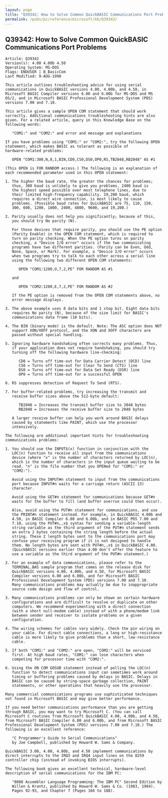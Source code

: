 ```yaml
---
layout: page
title: "Q39342: How to Solve Common QuickBASIC Communications Port Problems"
permalink: /pubs/pc/reference/microsoft/kb/Q39342/
---
```


## Q39342: How to Solve Common QuickBASIC Communications Port Problems

	Article: Q39342
	Version(s): 4.00 4.00b 4.50
	Operating System: MS-DOS
	Flags: ENDUSER | B_BasicCom
	Last Modified: 9-AUG-1990
	
	This article outlines troubleshooting advice for using serial
	communications in QuickBASIC versions 4.00, 4.00b, and 4.50, in
	Microsoft BASIC Compiler versions 6.00 and 6.00b for MS-DOS and MS
	OS/2, and in Microsoft BASIC Professional Development System (PDS)
	versions 7.00 and 7.10.
	
	This article gives a sample OPEN COM statement that should work
	correctly. Additional communications troubleshooting hints are also
	given. For a related article, query in this Knowledge Base on the
	following words:
	
	   "COM1:" and "COM2:" and error and message and explanations
	
	If you have problems using "COM1:" or "COM2:", try the following OPEN
	statement, which makes BASIC as tolerant as possible of
	hardware-related problems:
	
	   OPEN "COM1:300,N,8,1,BIN,CD0,CS0,DS0,OP0,RS,TB2048,RB2048" AS #1
	
	(This OPEN is FOR RANDOM access.) The following is an explanation of
	each recommended parameter used in this OPEN statement:
	
	1. The higher the baud rate, the greater the chances for problems;
	   thus, 300 baud is unlikely to give you problems. 2400 baud is
	   the highest speed possible over most telephone lines, due to
	   their limited high-frequency capability. 19,200 baud, which
	   requires a direct wire connection, is most likely to cause
	   problems. (Possible baud rates for QuickBASIC are 75, 110, 150,
	   300, 600, 1200, 1800, 2400, 4800, 9600, and 19,200.)
	
	2. Parity usually does not help you significantly; because of this,
	   you should try No parity (N).
	
	   For those devices that require parity, you should use the PE option
	   (Parity Enable) in the OPEN COM statement, which is required to
	   turn on parity checking. When the PE option turns on parity
	   checking, a "Device I/O error" occurs if the two communicating
	   programs have two different parities. (Parity can be Even, Odd,
	   None, Space, or Mark). For example, a "Device I/O error" occurs
	   when two programs try to talk to each other across a serial line
	   using the following two different OPEN COM statements:
	
	      OPEN "COM1:1200,O,7,2,PE" FOR RANDOM AS #1
	
	   and
	
	      OPEN "COM2:1200,E,7,2,PE" FOR RANDOM AS #2
	
	   If the PE option is removed from the OPEN COM statements above, no
	   error message displays.
	
	3. The above example uses 8 data bits and 1 stop bit. Eight data bits
	   requires No parity (N), because of the size limit for BASIC's
	   communications data frame (10 bits).
	
	4. The BIN (binary mode) is the default. Note: The ASC option does NOT
	   support XON/XOFF protocol, and the XON and XOFF characters are
	   passed without special handling.
	
	5. Ignoring hardware handshaking often corrects many problems. Thus,
	   if your application does not require handshaking, you should try
	   turning off the following hardware line-checking:
	
	      CD0 = Turns off time-out for Data Carrier Detect (DCD) line
	      CS0 = Turns off time-out for Clear To Send (CTS) line
	      DS0 = Turns off time-out for Data Set Ready (DSR) line
	      OP0 = Turns off time-out for a successful OPEN
	
	6. RS suppresses detection of Request To Send (RTS).
	
	7. For buffer-related problems, try increasing the transmit and
	   receive buffer sizes above the 512-byte default:
	
	      TB2048 = Increases the transmit buffer size to 2048 bytes
	      RB2048 = Increases the receive buffer size to 2048 bytes
	
	   A larger receive buffer can help you work around BASIC delays
	   caused by statements like PAINT, which use the processor
	   intensively.
	
	The following are additional important hints for troubleshooting
	communications problems:
	
	1. You should use the INPUT$(x) function in conjunction with the
	   LOC(n) function to receive all input from the communications
	   device (where "x" is the number of characters returned by LOC(n),
	   which is the number of characters in the input queue waiting to be
	   read. "n" is the file number that you OPENed for "COM1:" or
	   "COM2:").
	
	   Avoid using the INPUT#n statement to input from the communications
	   port because INPUT#n waits for a carriage return (ASCII 13)
	   character.
	
	   Avoid using the GET#n statement for communications because GET#n
	   waits for the buffer to fill (and buffer overrun could then occur).
	
	   Also, avoid using the PUT#n statement for communications, and use
	   the PRINT#n statement instead. For example, in QuickBASIC 4.00b and
	   4.50, in BASIC Compiler 6.00 and 6.00b, and in BASIC PDS 7.00 and
	   7.10, using the PUT#n,,x$ syntax for sending a variable-length
	   string variable as the third argument of the PUT#n statement sends
	   an extra 2 bytes containing the string length before the actual
	   string. These 2 length bytes sent to the communications port may
	   confuse your receiving program if it is not designed to handle
	   them. No length bytes are sent with PUT#n,,x$ in QuickBASIC 4.00.
	   (QuickBASIC versions earlier than 4.00 don't offer the feature to
	   use a variable as the third argument of the PUT#n statement.)
	
	2. For an example of data communications, please refer to the
	   TERMINAL.BAS sample program that comes on the release disk for
	   QuickBASIC versions 4.00, 4.00b, and 4.50, for Microsoft BASIC
	   Compiler versions 6.00 and 6.00b, and for Microsoft BASIC
	   Professional Development System (PDS) versions 7.00 and 7.10.
	   Many communications problems may actually be due to inappropriate
	   source code design and flow of control.
	
	3. Many communications problems can only be shown on certain hardware
	   configurations and are difficult to resolve or duplicate on other
	   computers. We recommend experimenting with a direct connection
	   (with a short null-modem cable) instead of with a phone/modem link
	   between sender and receiver to isolate problems on a given
	   configuration.
	
	4. The wiring schemes for cables vary widely. Check the pin wiring on
	   your cable. For direct cable connections, a long or high-resistance
	   cable is more likely to give problems than a short, low-resistance
	   cable.
	
	5. If both "COM1:" and "COM2:" are open, "COM2:" will be serviced
	   first. At high baud rates, "COM1:" can lose characters when
	   competing for processor time with "COM2:".
	
	6. Using the ON COM GOSUB statement instead of polling the LOC(n)
	   function to detect communications input can sometimes work around
	   timing or buffering problems caused by delays in BASIC. Delays in
	   BASIC can be caused by string-space garbage collection, PAINT
	   statements, or other operations that heavily use the processor.
	
	Many commercial communications programs use sophisticated techniques
	not found in Microsoft BASIC and may give better performance.
	
	If you need better communications performance than you are getting
	through BASIC, you may want to try Microsoft C. (You can call
	Microsoft C routines from Microsoft QuickBASIC 4.00, 4.00b, and 4.50,
	from Microsoft BASIC Compiler 6.00 and 6.00b, and from Microsoft BASIC
	Professional Development System (PDS) versions 7.00 and 7.10.) The
	following is an excellent reference:
	
	   "C Programmer's Guide to Serial Communications"
	   by Joe Campbell, published by Howard W. Sams & Company.
	
	QuickBASIC 3.00, 4.00, 4.00b, and 4.50 implement communications by
	direct interrupts to the IRQ3 and IRQ4 input lines on the 8259
	controller chip (instead of invoking BIOS interrupts).
	
	The following book gives an excellent technical, hardware-level
	description of serial communications for the IBM PC:
	
	   "8088 Assembler Language Programming: The IBM PC" Second Edition by
	   Willen & Krantz, published by Howard W. Sams & Co. (1983, 1984).
	   Pages 92-93, and Chapter 7 (Pages 166 to 188).
